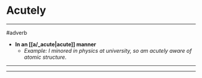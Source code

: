 # Acutely
---
#adverb
- **In an [[a/_acute|acute]] manner**
	- _Example: I minored in physics at university, so am acutely aware of atomic structure._
---
---
